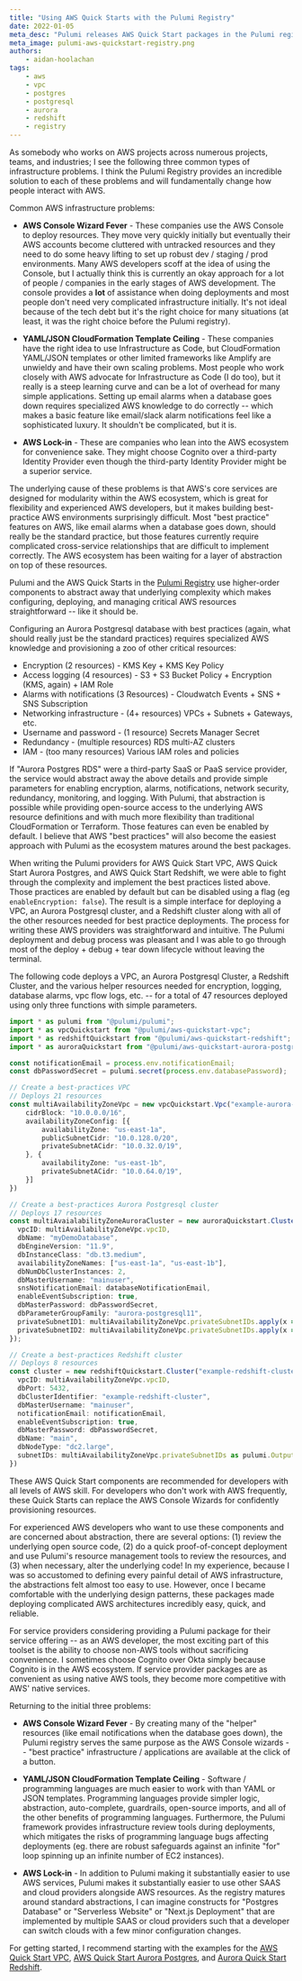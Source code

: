 ```yaml
---
title: "Using AWS Quick Starts with the Pulumi Registry"
date: 2022-01-05
meta_desc: "Pulumi releases AWS Quick Start packages in the Pulumi registry"
meta_image: pulumi-aws-quickstart-registry.png
authors:
    - aidan-hoolachan
tags:
    - aws
    - vpc
    - postgres
    - postgresql
    - aurora
    - redshift
    - registry
---
```


As somebody who works on AWS projects across numerous projects, teams, and industries; I see the following three common types of infrastructure problems. I think the Pulumi Registry provides an incredible solution to each of these problems and will fundamentally change how people interact with AWS.

<!--more-->

Common AWS infrastructure problems:

- **AWS Console Wizard Fever** - These companies use the AWS Console to deploy resources. They move very quickly initially but eventually their AWS accounts become cluttered with untracked resources and they need to do some heavy lifting to set up robust dev / staging / prod environments. Many AWS developers scoff at the idea of using the Console, but I actually think this is currently an okay approach for a lot of people / companies in the early stages of AWS development. The console provides a **lot** of assistance when doing deployments and most people don't need very complicated infrastructure initially. It's not ideal because of the tech debt but it's the right choice for many situations (at least, it was the right choice before the Pulumi registry).

- **YAML/JSON CloudFormation Template Ceiling** - These companies have the right idea to use Infrastructure as Code, but CloudFormation YAML/JSON templates or other limited frameworks like Amplify are unwieldy and have their own scaling problems. Most people who work closely with AWS advocate for Infrastructure as Code (I do too), but it really is a steep learning curve and can be a lot of overhead for many simple applications. Setting up email alarms when a database goes down requires specialized AWS knowledge to do correctly -- which makes a basic feature like email/slack alarm notifications feel like a sophisticated luxury. It shouldn't be complicated, but it is.

- **AWS Lock-in** - These are companies who lean into the AWS ecosystem for convenience sake. They might choose Cognito over a third-party Identity Provider even though the third-party Identity Provider might be a superior service.

The underlying cause of these problems is that AWS's core services are designed for modularity within the AWS ecosystem, which is great for flexibility and experienced AWS developers, but it makes building best-practice AWS environments surprisingly difficult. Most "best practice" features on AWS, like email alarms when a database goes down, should really be the standard practice, but those features currently require complicated cross-service relationships that are difficult to implement correctly. The AWS ecosystem has been waiting for a layer of abstraction on top of these resources.

Pulumi and the AWS Quick Starts in the [Pulumi Registry](https://www.pulumi.com/registry/) use higher-order components to abstract away that underlying complexity which makes configuring, deploying, and managing critical AWS resources straightforward -- like it should be.

Configuring an Aurora Postgresql database with best practices (again, what should really just be the standard practices) requires specialized AWS knowledge and provisioning a zoo of other critical resources:

- Encryption (2 resources) - KMS Key + KMS Key Policy
- Access logging (4 resources) - S3 + S3 Bucket Policy + Encryption (KMS, again) + IAM Role
- Alarms with notifications (3 Resources) - Cloudwatch Events + SNS + SNS Subscription
- Networking infrastructure - (4+ resources) VPCs + Subnets + Gateways, etc.
- Username and password - (1 resource) Secrets Manager Secret
- Redundancy - (multiple resources) RDS multi-AZ clusters
- IAM - (too many resources) Various IAM roles and policies

If "Aurora Postgres RDS" were a third-party SaaS or PaaS service provider, the service would abstract away the above details and provide simple parameters for enabling encryption, alarms, notifications, network security, redundancy, monitoring, and logging. With Pulumi, that abstraction is possible while providing open-source access to the underlying AWS resource definitions and with much more flexibility than traditional CloudFormation or Terraform. Those features can even be enabled by default. I believe that AWS "best practices" will also become the easiest approach with Pulumi as the ecosystem matures around the best packages.

When writing the Pulumi providers for AWS Quick Start VPC, AWS Quick Start Aurora Postgres, and AWS Quick Start Redshift, we were able to fight through the complexity and implement the best practices listed above. Those practices are enabled by default but can be disabled using a flag (eg `enableEncryption: false`). The result is a simple interface for deploying a VPC, an Aurora Postgresql cluster, and a Redshift cluster along with all of the other resources needed for best practice deployments. The process for writing these AWS providers was straightforward and intuitive. The Pulumi deployment and debug process was pleasant and I was able to go through most of the deploy + debug + tear down lifecycle without leaving the terminal.

The following code deploys a VPC, an Aurora Postgresql Cluster, a Redshift Cluster, and the various helper resources needed for encryption, logging, database alarms, vpc flow logs, etc. -- for a total of 47 resources deployed using only three functions with simple parameters.

```typescript
import * as pulumi from "@pulumi/pulumi";
import * as vpcQuickstart from "@pulumi/aws-quickstart-vpc";
import * as redshiftQuickstart from "@pulumi/aws-quickstart-redshift";
import * as auroraQuickstart from "@pulumi/aws-quickstart-aurora-postgres";

const notificationEmail = process.env.notificationEmail;
const dbPasswordSecret = pulumi.secret(process.env.databasePassword);

// Create a best-practices VPC
// Deploys 21 resources
const multiAvailabilityZoneVpc = new vpcQuickstart.Vpc("example-aurora-vpc", {
    cidrBlock: "10.0.0.0/16",
    availabilityZoneConfig: [{
        availabilityZone: "us-east-1a",
        publicSubnetCidr: "10.0.128.0/20",
        privateSubnetACidr: "10.0.32.0/19",
    }, {
        availabilityZone: "us-east-1b",
        privateSubnetACidr: "10.0.64.0/19",
    }]
})

// Create a best-practices Aurora Postgresql cluster
// Deploys 17 resources
const multiAvaialabilityZoneAuroraCluster = new auroraQuickstart.Cluster("example-aurora-cluster", {
  vpcID: multiAvailabilityZoneVpc.vpcID,
  dbName: "myDemoDatabase",
  dbEngineVersion: "11.9",
  dbInstanceClass: "db.t3.medium",
  availabilityZoneNames: ["us-east-1a", "us-east-1b"],
  dbNumDbClusterInstances: 2,
  dbMasterUsername: "mainuser",
  snsNotificationEmail: databaseNotificationEmail,
  enableEventSubscription: true,
  dbMasterPassword: dbPasswordSecret,
  dbParameterGroupFamily: "aurora-postgresql11",
  privateSubnetID1: multiAvailabilityZoneVpc.privateSubnetIDs.apply(x => x![0]),
  privateSubnetID2: multiAvailabilityZoneVpc.privateSubnetIDs.apply(x => x![1]),
});

// Create a best-practices Redshift cluster
// Deploys 8 resources
const cluster = new redshiftQuickstart.Cluster("example-redshift-cluster", {
  vpcID: multiAvailabilityZoneVpc.vpcID,
  dbPort: 5432,
  dbClusterIdentifier: "example-redshift-cluster",
  dbMasterUsername: "mainuser",
  notificationEmail: notificationEmail,
  enableEventSubscription: true,
  dbMasterPassword: dbPasswordSecret,
  dbName: "main",
  dbNodeType: "dc2.large",
  subnetIDs: multiAvailabilityZoneVpc.privateSubnetIDs as pulumi.Output<string[]>
})

```

These AWS Quick Start components are recommended for developers with all levels of AWS skill. For developers who don't work with AWS frequently, these Quick Starts can replace the AWS Console Wizards for confidently provisioning resources.

For experienced AWS developers who want to use these components and are concerned about abstraction, there are several options: (1) review the underlying open source code, (2) do a quick proof-of-concept deployment and use Pulumi's resource management tools to review the resources, and (3) when necessary, alter the underlying code! In my experience, because I was so accustomed to defining every painful detail of AWS infrastructure, the abstractions felt almost too easy to use. However, once I became comfortable with the underlying design patterns, these packages made deploying complicated AWS architectures incredibly easy, quick, and reliable.

For service providers considering providing a Pulumi package for their service offering -- as an AWS developer, the most exciting part of this toolset is the ability to choose non-AWS tools without sacrificing convenience. I sometimes choose Cognito over Okta simply because Cognito is in the AWS ecosystem. If service provider packages are as convenient as using native AWS tools, they become more competitive with AWS' native services.

Returning to the initial three problems:

- **AWS Console Wizard Fever** - By creating many of the "helper" resources (like email notifications when the database goes down), the Pulumi registry serves the same purpose as the AWS Console wizards -- "best practice" infrastructure / applications are available at the click of a button.

- **YAML/JSON CloudFormation Template Ceiling** - Software / programming languages are much easier to work with than YAML or JSON templates. Programming languages provide simpler logic, abstraction, auto-complete, guardrails, open-source imports, and all of the other benefits of programming languages. Furthermore, the Pulumi framework provides infrastructure review tools during deployments, which mitigates the risks of programming language bugs affecting deployments (eg. there are robust safeguards against an infinite "for" loop spinning up an infinite number of EC2 instances).

- **AWS Lock-in** - In addition to Pulumi making it substantially easier to use AWS services, Pulumi makes it substantially easier to use other SAAS and cloud providers alongside AWS resources. As the registry matures around standard abstractions, I can imagine constructs for "Postgres Database" or "Serverless Website" or "Next.js Deployment" that are implemented by multiple SAAS or cloud providers such that a developer can switch clouds with a few minor configuration changes.

For getting started, I recommend starting with the examples for the [AWS Quick Start VPC](https://github.com/pulumi/pulumi-aws-quickstart-vpc/tree/main/examples), [AWS Quick Start Aurora Postgres](https://github.com/pulumi/pulumi-aws-quickstart-aurora-postgres/tree/master/examples), and [Aurora Quick Start Redshift](https://github.com/pulumi/pulumi-aws-quickstart-redshift/tree/main/examples).
